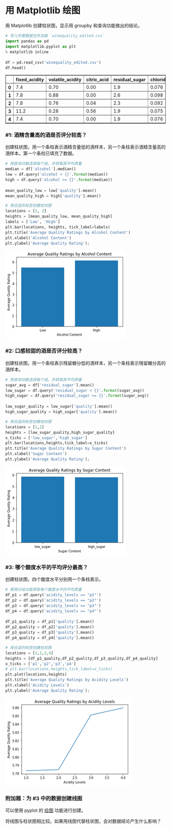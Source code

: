 
# 用 Matplotlib 绘图
用 Matplotlib 创建柱状图，显示用 groupby 和查询功能做出的结论。


```python
# 导入所需数据包并加载 `winequality_edited.csv`
import pandas as pd
import matplotlib.pyplot as plt
% matplotlib inline

df = pd.read_csv('winequality_edited.csv')
df.head()
```




<div>
<style>
    .dataframe thead tr:only-child th {
        text-align: right;
    }

    .dataframe thead th {
        text-align: left;
    }

    .dataframe tbody tr th {
        vertical-align: top;
    }
</style>
<table border="1" class="dataframe">
  <thead>
    <tr style="text-align: right;">
      <th></th>
      <th>fixed_acidity</th>
      <th>volatile_acidity</th>
      <th>citric_acid</th>
      <th>residual_sugar</th>
      <th>chlorides</th>
      <th>free_sulfur_dioxide</th>
      <th>total_sulfur_dioxide</th>
      <th>density</th>
      <th>pH</th>
      <th>sulphates</th>
      <th>alcohol</th>
      <th>quality</th>
      <th>color</th>
      <th>acidity_levels</th>
    </tr>
  </thead>
  <tbody>
    <tr>
      <th>0</th>
      <td>7.4</td>
      <td>0.70</td>
      <td>0.00</td>
      <td>1.9</td>
      <td>0.076</td>
      <td>11.0</td>
      <td>34.0</td>
      <td>0.9978</td>
      <td>3.51</td>
      <td>0.56</td>
      <td>9.4</td>
      <td>5</td>
      <td>red</td>
      <td>p4</td>
    </tr>
    <tr>
      <th>1</th>
      <td>7.8</td>
      <td>0.88</td>
      <td>0.00</td>
      <td>2.6</td>
      <td>0.098</td>
      <td>25.0</td>
      <td>67.0</td>
      <td>0.9968</td>
      <td>3.20</td>
      <td>0.68</td>
      <td>9.8</td>
      <td>5</td>
      <td>red</td>
      <td>p2</td>
    </tr>
    <tr>
      <th>2</th>
      <td>7.8</td>
      <td>0.76</td>
      <td>0.04</td>
      <td>2.3</td>
      <td>0.092</td>
      <td>15.0</td>
      <td>54.0</td>
      <td>0.9970</td>
      <td>3.26</td>
      <td>0.65</td>
      <td>9.8</td>
      <td>5</td>
      <td>red</td>
      <td>p3</td>
    </tr>
    <tr>
      <th>3</th>
      <td>11.2</td>
      <td>0.28</td>
      <td>0.56</td>
      <td>1.9</td>
      <td>0.075</td>
      <td>17.0</td>
      <td>60.0</td>
      <td>0.9980</td>
      <td>3.16</td>
      <td>0.58</td>
      <td>9.8</td>
      <td>6</td>
      <td>red</td>
      <td>p2</td>
    </tr>
    <tr>
      <th>4</th>
      <td>7.4</td>
      <td>0.70</td>
      <td>0.00</td>
      <td>1.9</td>
      <td>0.076</td>
      <td>11.0</td>
      <td>34.0</td>
      <td>0.9978</td>
      <td>3.51</td>
      <td>0.56</td>
      <td>9.4</td>
      <td>5</td>
      <td>red</td>
      <td>p4</td>
    </tr>
  </tbody>
</table>
</div>



### #1: 酒精含量高的酒是否评分较高？
创建柱状图，用一个条柱表示酒精含量低的酒样本，另一个条柱表示酒精含量高的酒样本。第一个条柱已填充了数据。


```python
# 用查询功能选择每个组，并获取其平均质量
median = df['alcohol'].median()
low = df.query('alcohol < {}'.format(median))
high = df.query('alcohol >= {}'.format(median))

mean_quality_low = low['quality'].mean()
mean_quality_high = high['quality'].mean()
```


```python
# 用合适的标签创建柱状图
locations = [1, 2]
heights = [mean_quality_low, mean_quality_high]
labels = ['Low', 'High']
plt.bar(locations, heights, tick_label=labels)
plt.title('Average Quality Ratings by Alcohol Content')
plt.xlabel('Alcohol Content')
plt.ylabel('Average Quality Rating');
```


![png](output_4_0.png)


### #2: 口感较甜的酒是否评分较高？
创建柱状图，用一个条柱表示残留糖分低的酒样本，另一个条柱表示残留糖分高的酒样本。


```python
# 用查询功能选择每个组，并获取其平均质量
sugar_avg = df['residual_sugar'].mean()
low_sugar = df.query('residual_sugar < {}'.format(sugar_avg))
high_sugar = df.query('residual_sugar >= {}'.format(sugar_avg))

low_sugar_quality = low_sugar['quality'].mean()
high_sugar_quality = high_sugar['quality'].mean()
```


```python
# 用合适的标签创建柱状图
locations = [1,2]
heights = [low_sugar_quality,high_sugar_quality]
x_ticks = ['low_sugar','high_sugar']
plt.bar(locations,heights,tick_label=x_ticks)
plt.title('Average Quality Ratings by Sugar Content')
plt.xlabel('Sugar Content')
plt.ylabel('Average Quality Rating');
```


![png](output_7_0.png)


### #3: 哪个酸度水平的平均评分最高？
创建柱状图，四个酸度水平分别用一个条柱表示。


```python
# 使用分组功能获取每个酸度水平的平均质量
df_p1 = df.query('acidity_levels == "p1"')
df_p2 = df.query('acidity_levels == "p2"')
df_p3 = df.query('acidity_levels == "p3"')
df_p4 = df.query('acidity_levels == "p4"')

df_p1_quality = df_p1['quality'].mean()
df_p2_quality = df_p2['quality'].mean()
df_p3_quality = df_p3['quality'].mean()
df_p4_quality = df_p4['quality'].mean()
```


```python
# 用合适的标签创建柱状图
locations = [1,2,3,4]
heights = [df_p1_quality,df_p2_quality,df_p3_quality,df_p4_quality]
x_ticks = ['p1','p2','p3','p4']
# plt.bar(locations,heights,tick_label=x_ticks)
plt.plot(locations,heights)
plt.title('Average Quality Ratings by Acidity Levels')
plt.xlabel('Acidity Levels')
plt.ylabel('Average Quality Rating');
```


![png](output_10_0.png)


### 附加题：为 #3 中的数据创建线图
可以使用 pyplot 的 [绘图](https://matplotlib.org/api/pyplot_api.html#matplotlib.pyplot.plot) 功能进行创建。

将线图与柱状图相比较。如果用线图代替柱状图，会对数据结论产生什么影响？
